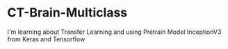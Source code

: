 # CT-Brain-Multiclass
I'm learning about Transfer Learning and using Pretrain Model InceptionV3 from Keras and Tensorflow
